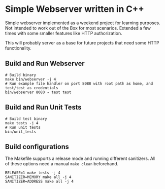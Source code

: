 # Simple Webserver written in C++

Simple webserver implemented as a weekend project for learning purposes. Not intended to work out of the Box for most scenarios. Extended a few times with some smaller features like HTTP authorization. 

This will probably server as a base for future projects that need some HTTP functionality. 

## Build and Run Webserver

```
# Build binary
make bin/webserver -j 4
# Run example file handler on port 8080 with root path as home, and test/test as credentials
bin/webserver 8080 ~ test test
```

## Build and Run Unit Tests

```
# Build test binary
make tests -j 4
# Run unit tests
bin/unit_tests
```

## Build configurations

The Makefile supports a release mode and running different sanitizers. All of these options need a manual `make clean` beforehand. 

```
RELEASE=1 make tests -j 4
SANITIZER=MEMORY make all -j 4
SANITIZER=ADDRESS make all -j 4
```
